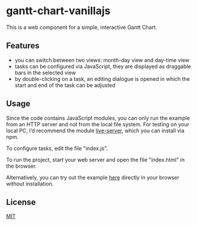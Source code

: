 # gantt-chart-vanillajs

This is a web component for a simple, interactive Gantt Chart.

## Features

- you can switch between two views: month-day view and day-time view
- tasks can be configured via JavaScript, they are displayed as draggable bars in the selected view
- by double-clicking on a task, an editing dialogue is opened in which the start and end of the task can be adjusted

## Usage

Since the code contains JavaScript modules, you can only run the example from an HTTP server and not from the local file system. For testing on your local PC, I’d recommend the module [live-server](https://www.npmjs.com/package/live-server), which you can install via npm.

To configure tasks, edit the file "index.js".

To run the project, start your web server and open the file "index.html" in the browser.

Alternatively, you can try out the example [here](https://aprenzel.github.io/gantt-chart-vanillajs/) directly in your browser without installation.

## License

[MIT](https://choosealicense.com/licenses/mit/)
